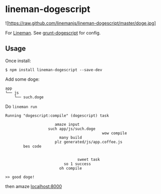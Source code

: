 # lineman-dogescript

![https://raw.github.com/linemanjs/lineman-dogescript/master/doge.jpg]

For [Lineman](http://linemanjs.com). See [grunt-dogescript](https://github.com/Bartvds/grunt-dogescript) for config.

## Usage

Once install:

```
$ npm install lineman-dogescript --save-dev
```

Add some doge:

```
app
└── js
    └── such.doge
```

Do `lineman run`

```
Running "dogescript:compile" (dogescript) task

                      amaze input
                   such app/js/such.doge
                                           wow compile
                        many build
                      plz generated/js/app.coffee.js
        bes code


                                sweet task
                          so 1 success
                        oh compile

>> good doge!
```

then amaze [localhost:8000](http://localhost:8000)



